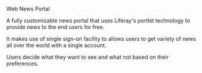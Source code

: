 Web News Portal

A fully customizable news portal that uses Liferay's portlet technology to provide news to the end users for free.

It makes use of single sign-on facility to allows users to get variety of news all over the world with a single account.

Users decide what they want to see and what not based on their preferences.
